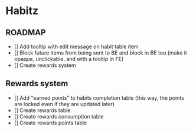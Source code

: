 # Habitz

## ROADMAP

- [] Add tooltip with edit message on habit table item
- [] Block future items from being sent to BE and block in BE too (make it opaque, unclickable, and with a tooltip in FE)
- [] Create rewards system

## Rewards system

- [] Add "earned points" to habits completion table (this way, the points are locked even if they are updated later)
- [] Create rewards table
- [] Create rewards consumption table
- [] Create rewards points table
